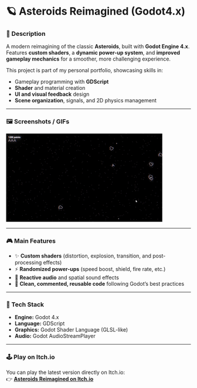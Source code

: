 # 🪐 Asteroids Reimagined (Godot4.x)

### 🚀 Description
A modern reimagining of the classic **Asteroids**, built with **Godot Engine 4.x**.  
Features **custom shaders**, a **dynamic power-up system**, and **improved gameplay mechanics** for a smoother, more challenging experience.

This project is part of my personal portfolio, showcasing skills in:
- Gameplay programming with **GDScript**
- **Shader** and material creation
- **UI and visual feedback** design
- **Scene organization**, signals, and 2D physics management

---

### 🖼️ Screenshots / GIFs

![Gameplay](screenshots/asteroids.gif)


---

### 🎮 Main Features
- ✨ **Custom shaders** (distortion, explosion, transition, and post-processing effects)  
- ⚡ **Randomized power-ups** (speed boost, shield, fire rate, etc.)  
- 🎵 **Reactive audio** and spatial sound effects  
- 🧩 **Clean, commented, reusable code** following Godot’s best practices  

---

### 🧠 Tech Stack
- **Engine:** Godot 4.x  
- **Language:** GDScript  
- **Graphics:** Godot Shader Language (GLSL-like)  
- **Audio:** Godot AudioStreamPlayer  

---

### 🕹️ Play on Itch.io
You can play the latest version directly on Itch.io:  
👉 [**Asteroids Reimagined on Itch.io**](https://kaizzendev.itch.io/asteroids)
